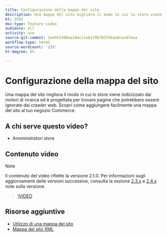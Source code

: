 ```yaml
---
title: Configurazione della mappa del sito
description: Una mappa del sito migliora il modo in cui lo store viene indicizzato dai motori di ricerca. Scopri come impostare una mappa del sito per [!DNL Commerce] in Admin.
kt: 5592
doc-type: feature video
audience: all
activity: use
source-git-commit: 1ee953388ea164cc1ab179b783f56aa8cac0feea
workflow-type: tm+mt
source-wordcount: '133'
ht-degree: 0%

---
```



# Configurazione della mappa del sito

Una mappa del sito migliora il modo in cui lo store viene indicizzato dai motori di ricerca ed è progettata per trovare pagine che potrebbero essere ignorate dai crawler web. Scopri come aggiungere facilmente una mappa del sito al tuo negozio Commerce.

## A chi serve questo video?

- Amministratori store

## Contenuto video

>[!NOTE]
>
>Il contenuto del video riflette la versione 2.1.0. Per informazioni sugli aggiornamenti delle versioni successive, consulta la sezione [2.3.x](https://devdocs.magento.com/guides/v2.3/release-notes/bk-release-notes.html) e [2.4.x](https://devdocs.magento.com/guides/v2.4/release-notes/bk-release-notes.html) note sulla versione.

>[!VIDEO](https://video.tv.adobe.com/v/35748?quality=12&learn=on)

## Risorse aggiuntive

- [Utilizzo di una mappa del sito](https://docs.magento.com/user-guide/marketing/sitemap-xml.html)
- [Mappa del sito XML](https://docs.magento.com/user-guide/configuration/catalog/xml-sitemap.html)

